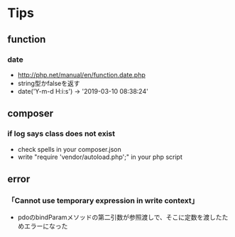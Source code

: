 # Tips
## function
### date
- http://php.net/manual/en/function.date.php
- string型かfalseを返す
- date('Y-m-d H:i:s') → '2019-03-10 08:38:24'

## composer
### if log says class does not exist
- check spells in your composer.json
- write "require 'vendor/autoload.php';" in your php script

## error
### 「Cannot use temporary expression in write context」
- pdoのbindParamメソッドの第二引数が参照渡しで、そこに定数を渡したためエラーになった
